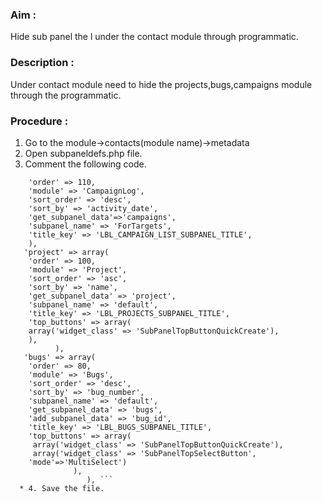 ### Aim : 
Hide sub panel the l under the contact module through programmatic.
### Description : 
Under contact module need to hide the projects,bugs,campaigns  module through
the programmatic.
### Procedure : 
 1. Go to the module->contacts(module name)->metadata
 2. Open subpaneldefs.php  file.
 3. Comment the following code.
 
``` campaigns' => array(
    'order' => 110,
    'module' => 'CampaignLog',
    'sort_order' => 'desc',
    'sort_by' => 'activity_date',
    'get_subpanel_data'=>'campaigns',
    'subpanel_name' => 'ForTargets',
    'title_key' => 'LBL_CAMPAIGN_LIST_SUBPANEL_TITLE',
    ),
   'project' => array(
    'order' => 100,
    'module' => 'Project',
    'sort_order' => 'asc',
    'sort_by' => 'name',
    'get_subpanel_data' => 'project',
    'subpanel_name' => 'default',
    'title_key' => 'LBL_PROJECTS_SUBPANEL_TITLE',
    'top_buttons' => array(
    array('widget_class' => 'SubPanelTopButtonQuickCreate'), 
    ),    
          ), 
   'bugs' => array(
    'order' => 80,
    'module' => 'Bugs',
    'sort_order' => 'desc',
    'sort_by' => 'bug_number',
    'subpanel_name' => 'default',
    'get_subpanel_data' => 'bugs',
    'add_subpanel_data' => 'bug_id',
    'title_key' => 'LBL_BUGS_SUBPANEL_TITLE',
    'top_buttons' => array(
     array('widget_class' => 'SubPanelTopButtonQuickCreate'),
     array('widget_class' => 'SubPanelTopSelectButton',        
    'mode'=>'MultiSelect')
              ),
                 ), ```
  * 4. Save the file.
